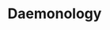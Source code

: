 ---
title: "Daemonology"
canonical: "skill/daemonology"
lists:
    - daemon-loresheet
tier: 1
osp_cost: 10
ladder: "high-magic-daemonology"
---